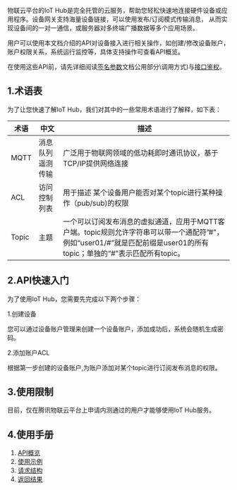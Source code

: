 
物联云平台的IoT Hub是完全托管的云服务，帮助您轻松快速地连接硬件设备或应用程序。设备网关支持海量设备链接，可以使用发布/订阅模式传输消息， 从而实现设备间的一对一通信，或服务器对多终端广播数据等多个应用场景。

用户可以使用本文档介绍的API对设备接入进行相关操作，如创建/修改设备账户，账户权限关系，系统运行监控等，具体支持操作可查看API概览。

在使用这些API前，请先详细阅读[签名参数](/document/product/213/6984)文档公用部分\调用方式)与[接口鉴权](/document/product/213/6984)。

## 1.术语表
为了让您快速了解IoT Hub，我们对其中的一些常用术语进行了解释，如下表：


术语 | 中文 | 描述
---|---|---
MQTT | 消息队列遥测传输 |广泛用于物联网领域的低功耗即时通讯协议，基于TCP/IP提供网络连接
ACL| 访问控制列表 |用于描述 某个设备用户能否对某个topic进行某种操作（pub/sub)的权限
Topic |  主题 | 一个可以订阅发布消息的虚拟通道，应用于MQTT客户端。topic规则允许字符串可以带一个通配符”#”，例如“user01/#”就是匹配前缀是user01的所有topic；单独的“#”表示匹配所有topic。


## 2.API快速入门
为了使用IoT Hub，您需要先完成以下两个步骤：

1.创建设备

  您可以通过设备账户管理来创建一个设备账户，添加成功后，系统会随机生成密码。
  
  2.添加账户ACL
  
  根据第一步创建的设备账户,为账户添加对某个topic进行订阅发布消息的权限。


## 3.使用限制
   目前，仅在腾讯物联云平台上申请内测通过的用户才能够使用IoT Hub服务。
   
   
## 4.使用手册
  1) [API概览](https://www.qcloud.com/document/product/568/8494)
  2) [使用示例](https://www.qcloud.com/document/product/568/8496)
  3) [请求结构](https://www.qcloud.com/document/product/568/8497)
  4) [返回结果](https://www.qcloud.com/document/product/568/8498)
  